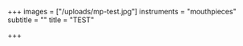 +++
images = ["/uploads/mp-test.jpg"]
instruments = "mouthpieces"
subtitle = ""
title = "TEST"

+++
